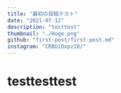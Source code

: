 ```yaml
---
title: "最初の投稿テスト"
date: "2021-07-12"
description: "testtest"
thumbnail: "./Hoge.png"
github: "first-post/first-post.md"
instagram: "CRBUiDxpz18/"
---
```


# testtesttest